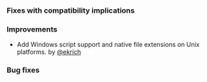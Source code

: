   [@ekrich]: https://github.com/ekrich

### Fixes with compatibility implications

### Improvements

- Add Windows script support and native file extensions on Unix platforms. by [@ekrich][@ekrich]

### Bug fixes